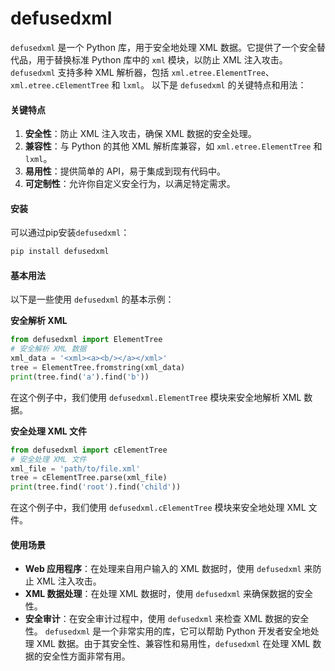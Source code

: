 # defusedxml

`defusedxml` 是一个 Python 库，用于安全地处理 XML 数据。它提供了一个安全替代品，用于替换标准 Python 库中的 `xml` 模块，以防止 XML 注入攻击。`defusedxml` 支持多种 XML 解析器，包括 `xml.etree.ElementTree`、`xml.etree.cElementTree` 和 `lxml`。 以下是 `defusedxml` 的关键特点和用法：

#### 关键特点

1. **安全性**：防止 XML 注入攻击，确保 XML 数据的安全处理。
2. **兼容性**：与 Python 的其他 XML 解析库兼容，如 `xml.etree.ElementTree` 和 `lxml`。
3. **易用性**：提供简单的 API，易于集成到现有代码中。
4. **可定制性**：允许你自定义安全行为，以满足特定需求。

#### 安装

可以通过pip安装`defusedxml`：

```bash
pip install defusedxml
```

#### 基本用法

以下是一些使用 `defusedxml` 的基本示例：

**安全解析 XML**

```python
from defusedxml import ElementTree
# 安全解析 XML 数据
xml_data = '<xml><a><b/></a></xml>'
tree = ElementTree.fromstring(xml_data)
print(tree.find('a').find('b'))
```

在这个例子中，我们使用 `defusedxml.ElementTree` 模块来安全地解析 XML 数据。

**安全处理 XML 文件**

```python
from defusedxml import cElementTree
# 安全处理 XML 文件
xml_file = 'path/to/file.xml'
tree = cElementTree.parse(xml_file)
print(tree.find('root').find('child'))
```

在这个例子中，我们使用 `defusedxml.cElementTree` 模块来安全地处理 XML 文件。

#### 使用场景

* **Web 应用程序**：在处理来自用户输入的 XML 数据时，使用 `defusedxml` 来防止 XML 注入攻击。
* **XML 数据处理**：在处理 XML 数据时，使用 `defusedxml` 来确保数据的安全性。
* **安全审计**：在安全审计过程中，使用 `defusedxml` 来检查 XML 数据的安全性。 `defusedxml` 是一个非常实用的库，它可以帮助 Python 开发者安全地处理 XML 数据。由于其安全性、兼容性和易用性，`defusedxml` 在处理 XML 数据的安全性方面非常有用。
